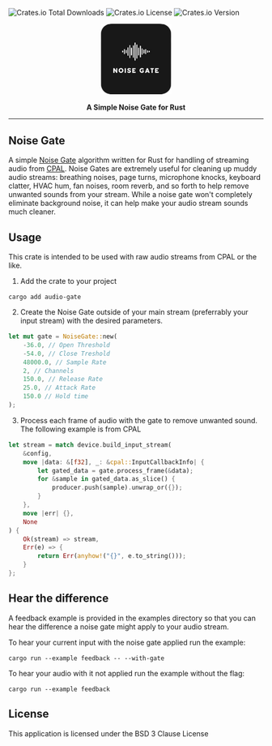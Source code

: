 ![Crates.io Total Downloads](https://img.shields.io/crates/d/audio-gate)
![Crates.io License](https://img.shields.io/crates/l/audio-gate)
![Crates.io Version](https://img.shields.io/crates/v/audio-gate)

<div align="center">
<a href="https://www.erianna.com"><img src="https://raw.githubusercontent.com/charlesportwoodii/noise-gate/master/logo.png" width="140"/></a>

  <p>
    <strong>A Simple Noise Gate for Rust</strong>
  </p>
  <hr />
</div>

## Noise Gate

A simple [Noise Gate](https://en.wikipedia.org/wiki/Noise_gate) algorithm written for Rust for handling of streaming audio from [CPAL](https://github.com/RustAudio/cpal). Noise Gates are extremely useful for cleaning up muddy audio streams: breathing noises, page turns, microphone knocks, keyboard clatter, HVAC hum, fan noises, room reverb, and so forth to help remove unwanted sounds from your stream. While a noise gate won't completely eliminate background noise, it can help make your audio stream sounds much cleaner.

## Usage

This crate is intended to be used with raw audio streams from CPAL or the like.

1. Add the crate to your project

```
cargo add audio-gate
```

2. Create the Noise Gate outside of your main stream (preferrably your input stream) with the desired parameters.

```rust
let mut gate = NoiseGate::new(
    -36.0, // Open Threshold
    -54.0, // Close Treshold
    48000.0, // Sample Rate
    2, // Channels
    150.0, // Release Rate
    25.0, // Attack Rate
    150.0 // Hold time
);
```

3. Process each frame of audio with the gate to remove unwanted sound. The following example is from CPAL

```rust
let stream = match device.build_input_stream(
    &config,
    move |data: &[f32], _: &cpal::InputCallbackInfo| {
        let gated_data = gate.process_frame(&data);
        for &sample in gated_data.as_slice() {
            producer.push(sample).unwrap_or({});
        }
    },
    move |err| {},
    None
) {
    Ok(stream) => stream,
    Err(e) => {
        return Err(anyhow!("{}", e.to_string()));
    }
};
```

## Hear the difference

A feedback example is provided in the examples directory so that you can hear the difference a noise gate might apply to your audio stream.

To hear your current input with the noise gate applied run the example:

```
cargo run --example feedback -- --with-gate
```

To hear your audio with it not applied run the example without the flag:

```
cargo run --example feedback
```

## License

This application is licensed under the BSD 3 Clause License
